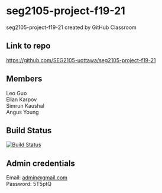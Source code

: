 # seg2105-project-f19-21
seg2105-project-f19-21 created by GitHub Classroom

## Link to repo ##
https://github.com/SEG2105-uottawa/seg2105-project-f19-21

## Members ##
Leo Guo<br />
Elian Karpov<br />
Simrun Kaushal<br />
Angus Young<br />

## Build Status ##
[![Build Status](https://circleci.com/gh/skaus37/seg2105-project-f19-21.png?branch=master)](https://circleci.com/gh/skaus37/seg2105-project-f19-21)

## Admin credentials ##
Email: admin@gmail.com<br />
Password: 5T5ptQ

